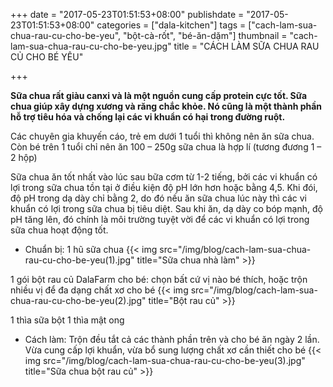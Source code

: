 +++
date = "2017-05-23T01:51:53+08:00"
publishdate = "2017-05-23T01:51:53+08:00"
categories = ["dala-kitchen"]
tags = ["cach-lam-sua-chua-rau-cu-cho-be-yeu", "bột-cà-rốt", "bé-ăn-dặm"]
thumbnail = "cach-lam-sua-chua-rau-cu-cho-be-yeu.jpg"
title = "CÁCH LÀM SỮA CHUA RAU CỦ CHO BÉ YÊU"

+++
 
**Sữa chua rất giàu canxi và là một nguồn cung cấp protein cực tốt. Sữa chua giúp xây dựng xương và răng chắc khỏe. Nó cũng là một thành phần hỗ trợ tiêu hóa và chống lại các vi khuẩn có hại trong đường ruột.**

Các chuyên gia khuyến cáo, trẻ em dưới 1 tuổi thì không nên ăn sữa chua. Còn bé trên 1 tuổi chỉ nên ăn 100 – 250g sữa chua là hợp lí (tương đương 1 – 2 hộp)

Sữa chua ăn tốt nhất vào lúc sau bữa cơm từ 1-2 tiếng, bởi các vi khuẩn có lợi trong sữa chua tồn tại ở điều kiện độ pH lớn hơn hoặc bằng 4,5. Khi đói, độ pH trong dạ dày chỉ bằng 2, do đó nếu ăn sữa chua lúc này thì các vi khuẩn có lợi trong sữa chua bị tiêu diệt. Sau khi ăn, dạ dày co bóp mạnh, độ pH tăng lên, đó chính là môi trường tuyệt vời để các vi khuẩn có lợi trong sữa chua hoạt động tốt.

-	Chuẩn bị:
 1 hũ sữa chua
 {{< img src="/img/blog/cach-lam-sua-chua-rau-cu-cho-be-yeu(1).jpg" title="Sữa chua nhà làm" >}}

 1 gói bột rau củ DalaFarm cho bé: chọn bất cứ vị nào bé thích, hoặc trộn nhiều vị để đa dạng chất xơ cho bé
 {{< img src="/img/blog/cach-lam-sua-chua-rau-cu-cho-be-yeu(2).jpg" title="Bột rau củ" >}}

 1 thìa sữa bột
 1 thìa mật ong

-	Cách làm: Trộn đều tắt cả các thành phần trên và cho bé ăn ngày 2 lần. Vừa cung cấp lợi khuẩn, vừa bổ sung lượng chất xơ cần thiết cho bé
{{< img src="/img/blog/cach-lam-sua-chua-rau-cu-cho-be-yeu(3).jpg" title="Sữa chua bột rau củ" >}}

